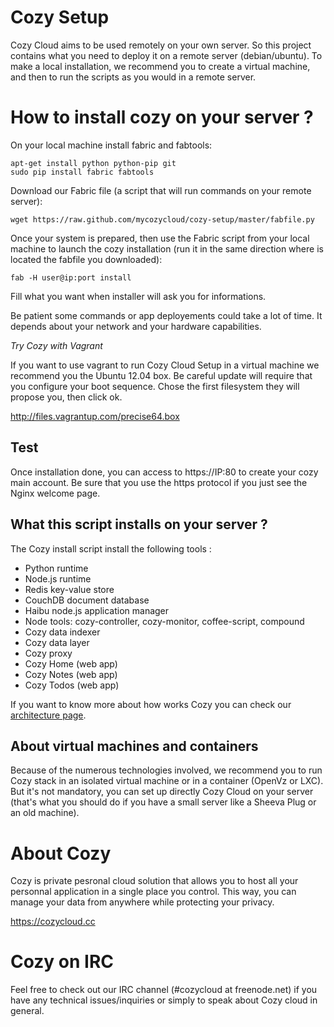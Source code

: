 # Cozy Setup

Cozy Cloud aims to be used remotely on your own server.
So this project contains what you need to deploy it on a remote server 
(debian/ubuntu). 
To make a local installation, we recommend you to create a
virtual machine, and then to run the scripts as you would in a remote server.

# How to install cozy on your server ?

On your local machine install fabric and fabtools:

    apt-get install python python-pip git
    sudo pip install fabric fabtools

Download our Fabric file (a script that will run commands on your remote
server):

    wget https://raw.github.com/mycozycloud/cozy-setup/master/fabfile.py


Once your system is prepared, then use the Fabric script from your local
machine to launch the cozy installation (run it in the same direction where is
located the fabfile you downloaded):

    fab -H user@ip:port install

Fill what you want when installer will ask you for informations. 

Be patient some commands or app deployements could take a lot of time. It 
depends about your network and your hardware capabilities.

*Try Cozy with Vagrant*

If you want to use vagrant to run Cozy Cloud Setup in a virtual machine
we recommend you the Ubuntu 12.04 box. Be careful update will require that
you configure your boot sequence. Chose the first filesystem they will propose
you, then click ok.

http://files.vagrantup.com/precise64.box

## Test 

Once installation done, you can access to https://IP:80 to create your cozy
main account. Be sure that you use the https protocol if you just see the Nginx
welcome page.

## What this script installs on your server ?

The Cozy install script install the following tools :

* Python runtime
* Node.js runtime
* Redis key-value store
* CouchDB document database
* Haibu node.js application manager
* Node tools: cozy-controller, cozy-monitor, coffee-script, compound
* Cozy data indexer
* Cozy data layer 
* Cozy proxy
* Cozy Home (web app)
* Cozy Notes (web app)
* Cozy Todos (web app)


If you want to know more about how works Cozy you can check our [architecture
page](https://github.com/mycozycloud/cozy-setup/wiki/Cozy-architecture).


## About virtual machines and containers

Because of the numerous technologies involved, we recommend you to run Cozy
stack in an isolated virtual machine or in a container (OpenVz or LXC). But
it's not mandatory, you can set up directly Cozy Cloud on your server (that's
what you should do if you have a small server like a Sheeva Plug or an old
machine).


# About Cozy

Cozy is private pesronal cloud solution that allows you to host all your 
personnal application in a single place you control. 
This way, you can manage your data from anywhere while protecting your privacy.

https://cozycloud.cc

# Cozy on IRC
Feel free to check out our IRC channel (#cozycloud at freenode.net) if you have any technical issues/inquiries or simply to speak about Cozy cloud in general.
